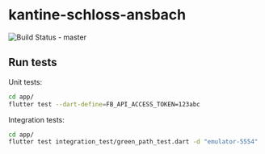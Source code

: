 # kantine-schloss-ansbach

![Build Status - master](https://github.com/mjainta/kantine-schloss-ansbach/actions/workflows/android-release.yml/badge.svg?branch=master)

## Run tests

Unit tests:
```bash
cd app/
flutter test --dart-define=FB_API_ACCESS_TOKEN=123abc
```

Integration tests:
```bash
cd app/
flutter test integration_test/green_path_test.dart -d "emulator-5554"
```
